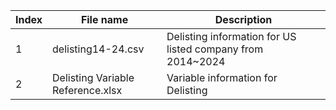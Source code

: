 |Index|File name|Description|
|-----|---------|-----------|
|1|delisting14-24.csv|Delisting information for US listed company from 2014~2024|
|2|Delisting Variable Reference.xlsx|Variable information for Delisting|


